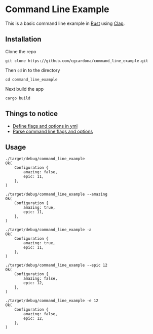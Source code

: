 # Command Line Example

This is a basic command line example in [Rust](https://www.rust-lang.org) using [Clap](https://clap.rs).

## Installation

Clone the repo

```
git clone https://github.com/cgcardona/command_line_example.git
```

Then `cd` in to the directory

```
cd command_line_example
```

Next build the app

```
cargo build
```

## Things to notice

- [Define flags and options in yml](./src/config.yml)
- [Parse command line flags and options](https://github.com/cgcardona/command_line_example/blob/master/src/configuration.rs#L9)

## Usage

```
./target/debug/command_line_example
Ok(
    Configuration {
        amazing: false,
        epic: 11,
    },
)
```

```
./target/debug/command_line_example --amazing
Ok(
    Configuration {
        amazing: true,
        epic: 11,
    },
)
```

```
./target/debug/command_line_example -a
Ok(
    Configuration {
        amazing: true,
        epic: 11,
    },
)
```

```
./target/debug/command_line_example --epic 12
Ok(
    Configuration {
        amazing: false,
        epic: 12,
    },
)
```

```
./target/debug/command_line_example -e 12
Ok(
    Configuration {
        amazing: false,
        epic: 12,
    },
)
```
